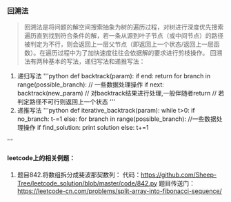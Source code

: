 ### 回溯法
> 回溯法是将问题的解空间搜索抽象为树的遍历过程，对树进行深度优先搜索遍历直到找到符合条件的解，若一条从源到叶子节点（或中间节点）的路径被判定为不行，则会返回上一层父节点（即返回上一个状态/返回上一层函数）。在遍历过程中为了加快速度往往会依据解的要求进行剪枝操作。
回溯法有两种基本的写法，递归写法和递推写法：
1. 递归写法
'''python
def backtrack(param):
	if end:
		return
	for branch in range(possible_branch):
		// 一些数据处理操作
		if next:
			backtrack(new_param)
			// 对backtrack结果进行处理,一般伴随者return
			// 若判定路径不可行则返回上一个状态
'''
2. 递推写法
'''python
def iterative_backtrack(param):
	while t>0:
		if no_branch:
			t-=1
		else:
			for branch in range(possible_branch):
				//一些数据处理操作
				if find_solution:
					print solution
				else:
					t+=1

'''

#### leetcode上的相关例题：
1. 题目842.将数组拆分成斐波那契数列：
代码：https://github.com/Sheep-Tree/leetcode_solution/blob/master/code/842.py
题目传送门：https://leetcode-cn.com/problems/split-array-into-fibonacci-sequence/
